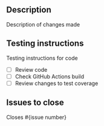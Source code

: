 ## Description

Description of changes made

## Testing instructions

Testing instructions for code

- [ ] Review code
- [ ] Check GitHub Actions build
- [ ] Review changes to test coverage

## Issues to close

Closes #{issue number}

